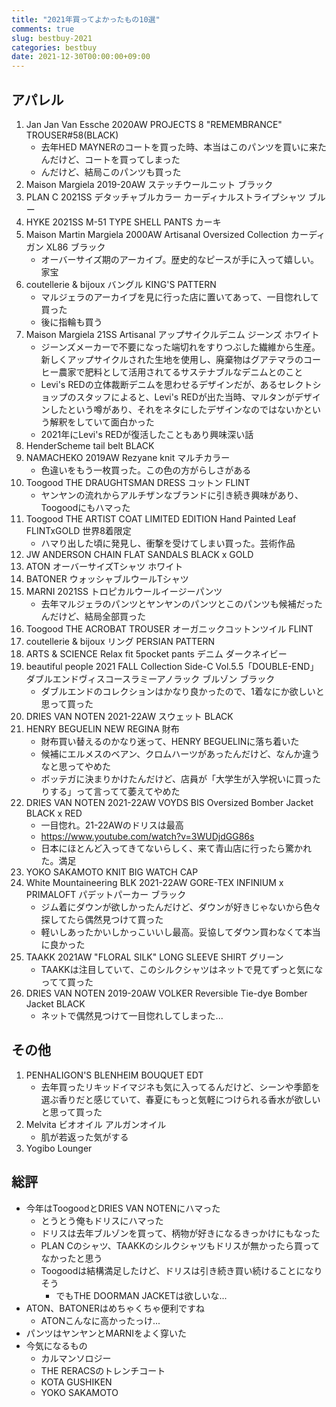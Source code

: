 ```yaml
---
title: "2021年買ってよかったもの10選"
comments: true
slug: bestbuy-2021
categories: bestbuy
date: 2021-12-30T00:00:00+09:00
---
```


## アパレル

1. Jan Jan Van Essche 2020AW PROJECTS 8 "REMEMBRANCE" TROUSER#58(BLACK)
    - 去年HED MAYNERのコートを買った時、本当はこのパンツを買いに来たんだけど、コートを買ってしまった
    - んだけど、結局このパンツも買った
1. Maison Margiela 2019-20AW ステッチウールニット ブラック
1. PLAN C 2021SS デタッチャブルカラー カーディナルストライプシャツ ブルー
1. HYKE 2021SS M-51 TYPE SHELL PANTS カーキ
1. Maison Martin Margiela 2000AW Artisanal Oversized Collection カーディガン XL86 ブラック
    - オーバーサイズ期のアーカイブ。歴史的なピースが手に入って嬉しい。家宝
1. coutellerie & bijoux バングル KING'S PATTERN
    - マルジェラのアーカイブを見に行った店に置いてあって、一目惚れして買った
    - 後に指輪も買う
1. Maison Margiela 21SS Artisanal アップサイクルデニム ジーンズ ホワイト
    - ジーンズメーカーで不要になった端切れをすりつぶした繊維から生産。新しくアップサイクルされた生地を使用し、廃棄物はグアテマラのコーヒー農家で肥料として活用されてるサステナブルなデニムとのこと
    - Levi's REDの立体裁断デニムを思わせるデザインだが、あるセレクトショップのスタッフによると、Levi's REDが出た当時、マルタンがデザインしたという噂があり、それをネタにしたデザインなのではないかという解釈をしていて面白かった
    - 2021年にLevi's REDが復活したこともあり興味深い話
1. HenderScheme tail belt BLACK
1. NAMACHEKO 2019AW Rezyane knit マルチカラー
    - 色違いをもう一枚買った。この色の方がらしさがある
1. Toogood THE DRAUGHTSMAN DRESS コットン FLINT
    - ヤンヤンの流れからアルチザンなブランドに引き続き興味があり、Toogoodにもハマった
1. Toogood THE ARTIST COAT LIMITED EDITION Hand Painted Leaf FLINTxGOLD 世界8着限定
    - ハマり出した頃に発見し、衝撃を受けてしまい買った。芸術作品
1. JW ANDERSON CHAIN FLAT SANDALS BLACK x GOLD
1. ATON オーバーサイズTシャツ ホワイト
1. BATONER ウォッシャブルウールTシャツ
1. MARNI 2021SS トロピカルウールイージーパンツ
    - 去年マルジェラのパンツとヤンヤンのパンツとこのパンツも候補だったんだけど、結局全部買った
1. Toogood THE ACROBAT TROUSER オーガニックコットンツイル FLINT
1. coutellerie & bijoux リング PERSIAN PATTERN
1. ARTS & SCIENCE Relax fit 5pocket pants デニム ダークネイビー
1. beautiful people 2021 FALL Collection Side-C Vol.5.5「DOUBLE-END」 ダブルエンドヴィスコースラミーアノラック ブルゾン ブラック
    - ダブルエンドのコレクションはかなり良かったので、1着なにか欲しいと思って買った
1. DRIES VAN NOTEN 2021-22AW スウェット BLACK
1. HENRY BEGUELIN NEW REGINA 財布
    - 財布買い替えるのかなり迷って、HENRY BEGUELINに落ち着いた
    - 候補にエルメスのベアン、クロムハーツがあったんだけど、なんか違うなと思ってやめた
    - ボッテガに決まりかけたんだけど、店員が「大学生が入学祝いに買ったりする」って言ってて萎えてやめた
1. DRIES VAN NOTEN 2021-22AW VOYDS BIS Oversized Bomber Jacket BLACK x RED
    - 一目惚れ。21-22AWのドリスは最高
    - https://www.youtube.com/watch?v=3WUDjdGG86s
    - 日本にほとんど入ってきてないらしく、来て青山店に行ったら驚かれた。満足
1. YOKO SAKAMOTO KNIT BIG WATCH CAP
1. White Mountaineering BLK 2021-22AW GORE-TEX INFINIUM x PRIMALOFT パデットパーカー ブラック
    - ジム着にダウンが欲しかったんだけど、ダウンが好きじゃないから色々探してたら偶然見つけて買った
    - 軽いしあったかいしかっこいいし最高。妥協してダウン買わなくて本当に良かった
1. TAAKK 2021AW "FLORAL SILK" LONG SLEEVE SHIRT グリーン
    - TAAKKは注目していて、このシルクシャツはネットで見てずっと気になってて買った
1. DRIES VAN NOTEN 2019-20AW VOLKER Reversible Tie-dye Bomber Jacket BLACK
    - ネットで偶然見つけて一目惚れしてしまった...

## その他

1. PENHALIGON'S BLENHEIM BOUQUET EDT
    - 去年買ったリキッドイマジネも気に入ってるんだけど、シーンや季節を選ぶ香りだと感じていて、春夏にもっと気軽につけられる香水が欲しいと思って買った
1. Melvita ビオオイル アルガンオイル
    - 肌が若返った気がする
1. Yogibo Lounger

## 総評

- 今年はToogoodとDRIES VAN NOTENにハマった
    - とうとう俺もドリスにハマった
    - ドリスは去年ブルゾンを買って、柄物が好きになるきっかけにもなった
    - PLAN Cのシャツ、TAAKKのシルクシャツもドリスが無かったら買ってなかったと思う
    - Toogoodは結構満足したけど、ドリスは引き続き買い続けることになりそう
        - でもTHE DOORMAN JACKETは欲しいな...
- ATON、BATONERはめちゃくちゃ便利ですね
    - ATONこんなに高かったっけ...
- パンツはヤンヤンとMARNIをよく穿いた
- 今気になるもの
    - カルマンソロジー
    - THE RERACSのトレンチコート
    - KOTA GUSHIKEN
    - YOKO SAKAMOTO
